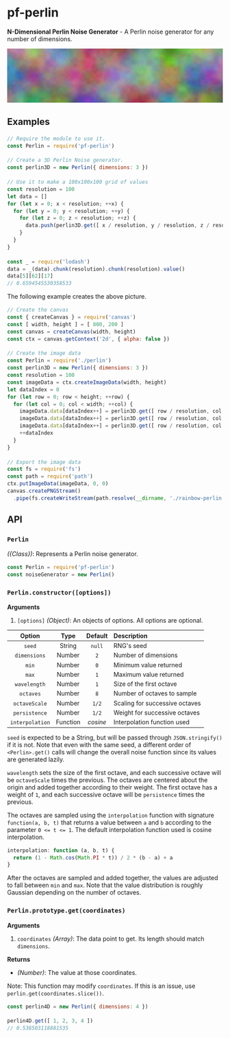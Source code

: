 # pf-perlin

**N-Dimensional Perlin Noise Generator** - A Perlin noise generator for any number of dimensions.

![Rainbow Perlin Noise](/rainbow-perlin.png)

## Examples

```javascript
// Require the module to use it.
const Perlin = require('pf-perlin')

// Create a 3D Perlin Noise generator.
const perlin3D = new Perlin({ dimensions: 3 })

// Use it to make a 100x100x100 grid of values
const resolution = 100
let data = []
for (let x = 0; x < resolution; ++x) {
  for (let y = 0; y < resolution; ++y) {
    for (let z = 0; z < resolution; ++z) {
      data.push(perlin3D.get([ x / resolution, y / resolution, z / resolution ]))
    }
  }
}

const _ = require('lodash')
data = _(data).chunk(resolution).chunk(resolution).value()
data[5][62][17]
// 0.6594545530358533
```

The following example creates the above picture.

```javascript
// Create the canvas
const { createCanvas } = require('canvas')
const [ width, height ] = [ 800, 200 ]
const canvas = createCanvas(width, height)
const ctx = canvas.getContext('2d', { alpha: false })

// Create the image data
const Perlin = require('./perlin')
const perlin3D = new Perlin({ dimensions: 3 })
const resolution = 100
const imageData = ctx.createImageData(width, height)
let dataIndex = 0
for (let row = 0; row < height; ++row) {
  for (let col = 0; col < width; ++col) {
    imageData.data[dataIndex++] = perlin3D.get([ row / resolution, col / resolution, 0 ]) * 256 | 0
    imageData.data[dataIndex++] = perlin3D.get([ row / resolution, col / resolution, 1 ]) * 256 | 0
    imageData.data[dataIndex++] = perlin3D.get([ row / resolution, col / resolution, 2 ]) * 256 | 0
    ++dataIndex
  }
}

// Export the image data
const fs = require('fs')
const path = require('path')
ctx.putImageData(imageData, 0, 0)
canvas.createPNGStream()
  .pipe(fs.createWriteStream(path.resolve(__dirname, './rainbow-perlin.png')))
```

## API

### `Perlin`

*({Class})*: Represents a Perlin noise generator.

```javascript
const Perlin = require('pf-perlin')
const noiseGenerator = new Perlin()
```

### `Perlin.constructor([options])`

**Arguments**
 1. `[options]` *(Object)*: An objects of options. All options are optional.

|  Option         | Type     | Default  | Description                    |
|:---------------:|:--------:|:--------:|:-------------------------------|
| `seed`          | String   | `null`   | RNG's seed                     |
| `dimensions`    | Number   | `2`      | Number of dimensions           |
| `min`           | Number   | `0`      | Minimum value returned         |
| `max`           | Number   | `1`      | Maximum value returned         |
| `wavelength`    | Number   | `1`      | Size of the first octave       |
| `octaves`       | Number   | `8`      | Number of octaves to sample    |
| `octaveScale`   | Number   | `1/2`    | Scaling for successive octaves |
| `persistence`   | Number   | `1/2`    | Weight for successive octaves  |
| `interpolation` | Function | *cosine* | Interpolation function used    |

`seed` is expected to be a String, but will be passed through `JSON.stringify()` if it is not. Note that even with the same seed, a different order of `<Perlin>.get()` calls will change the overall noise function since its values are generated lazily.

`wavelength` sets the size of the first octave, and each successive octave will be `octaveScale` times the previous. The octaves are centered about the origin and added together according to their weight. The first octave has a weight of `1`, and each successive octave will be `persistence` times the previous.

The octaves are sampled using the `interpolation` function with signature `function(a, b, t)` that returns a value between `a` and `b` according to the parameter `0 <= t <= 1`. The default interpolation function used is cosine interpolation.

```javascript
interpolation: function (a, b, t) {
  return (1 - Math.cos(Math.PI * t)) / 2 * (b - a) + a
}
```

After the octaves are sampled and added together, the values are adjusted to fall between `min` and `max`. Note that the value distribution is roughly Gaussian depending on the number of octaves.

### `Perlin.prototype.get(coordinates)`

**Arguments**
 1. `coordinates` *(Array<Number>)*: The data point to get. Its length should match `dimensions`.

**Returns**
 * *(Number)*: The value at those coordinates.

Note: This function may modify `coordinates`. If this is an issue, use `perlin.get(coordinates.slice())`.

```javascript
const perlin4D = new Perlin({ dimensions: 4 })

perlin4D.get([ 1, 2, 3, 4 ])
// 0.538503118881535
```
